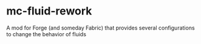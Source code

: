 # mc-fluid-rework
A mod for Forge (and someday Fabric) that provides several configurations to change the behavior of fluids

